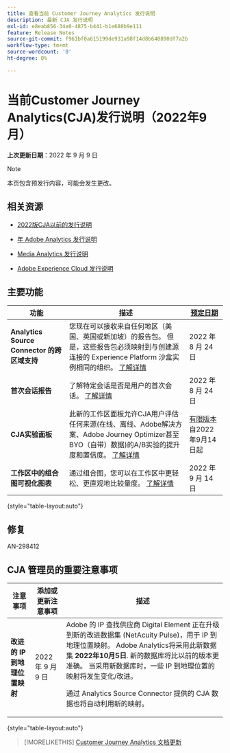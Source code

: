 ```yaml
---
title: 查看当前 Customer Journey Analytics 发行说明
description: 最新 CJA 发行说明
exl-id: e8eab856-34e0-4875-b441-b1e680b9e111
feature: Release Notes
source-git-commit: f961bf0a615199de931a98f14d8b640890df7a2b
workflow-type: tm+mt
source-wordcount: '0'
ht-degree: 0%

---
```


# 当前Customer Journey Analytics(CJA)发行说明（2022年9月）

**上次更新日期**：2022 年 9 月 9 日

>[!NOTE]
>
>本页包含预发行内容，可能会发生更改。

## 相关资源

* [2022版CJA以前的发行说明](/help/release-notes/2022.md)

* [年 Adobe Analytics 发行说明](https://experienceleague.adobe.com/docs/analytics/release-notes/latest.html?lang=zh-Hans)

* [Media Analytics 发行说明](https://experienceleague.adobe.com/docs/media-analytics/using/additional-resources/release-notes.html?lang=zh-Hans)

* [Adobe Experience Cloud 发行说明](https://experienceleague.adobe.com/docs/release-notes/experience-cloud/current.html?lang=zh-Hans)

## 主要功能

| 功能 | 描述 | [预定日期](/help/release-notes/releases.md) |
| ----------- | ---------- | ----- |
| **Analytics Source Connector 的跨区域支持** | 您现在可以接收来自任何地区（美国、英国或新加坡）的报告包。 但是，这些报告包必须映射到与创建源连接的 Experience Platform 沙盒实例相同的组织。 [了解详情](https://experienceleague.adobe.com/docs/experience-platform/sources/ui-tutorials/create/adobe-applications/analytics.html?lang=zh-Hans) | 2022 年 8 月 24 日 |
| **首次会话报告** | 了解特定会话是否是用户的首次会话。 [了解详情](/help/data-views/data-views-usecases.md) | 2022 年 8 月 24 日 |
| **CJA实验面板** | 此新的工作区面板允许CJA用户评估任何来源(在线、离线、Adobe解决方案、Adobe Journey Optimizer甚至BYO（自带）数据)的A/B实验的提升度和置信度。 [了解详情](/help/analysis-workspace/c-panels/experimentation.md) | [有限版本](/help/release-notes/releases.md) 自2022年9月14日起 |
| **工作区中的组合图可视化图表** | 通过组合图，您可以在工作区中更轻松、更直观地比较量度。 [了解详情](https://experienceleague.adobe.com/docs/analytics-platform/using/cja-workspace/visualizations/combo-charts.html?lang=en) | 2022 年 9 月 14 日 |

{style=&quot;table-layout:auto&quot;}

## 修复

AN-298412

## CJA 管理员的重要注意事项

| 注意事项 | 添加或更新注意事项 | 描述 |
| --- | --- | --- |
| **改进的 IP 到地理位置映射** | 2022 年 9 月 9 日 | Adobe 的 IP 查找供应商 Digital Element 正在升级到新的改进数据集 (NetAcuity Pulse)，用于 IP 到地理位置映射。 Adobe Analytics将采用此新数据集 **2022年10月5日**. 新的数据库将比以前的版本更准确。 当采用新数据库时，一些 IP 到地理位置的映射将发生变化/改进。<p> 通过 Analytics Source Connector 提供的 CJA 数据也将自动利用新的映射。 |

{style=&quot;table-layout:auto&quot;}

>[!MORELIKETHIS]
>[Customer Journey Analytics 文档更新](/help/release-notes/doc-changes.md)
